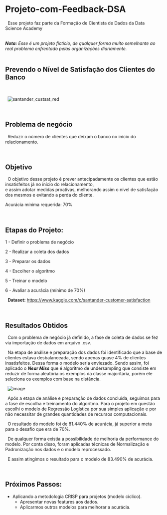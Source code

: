 # Projeto-com-Feedback-DSA

&nbsp;
Esse projeto faz parte da Formação de Cientista de Dados da Data Science Academy  
&nbsp;

***Nota:*** *Esse é um projeto fictício, de qualquer forma muito semelhante ao real problema enfrentado pelas organizações diariamente.*  
&nbsp;


## Prevendo o Nível de Satisfação dos Clientes do Banco  
&nbsp;





&nbsp;
![santander_custsat_red](https://user-images.githubusercontent.com/66925229/163041135-8e8661b1-c4e3-4d0f-80df-bd4c29ce96a4.png)
&nbsp;




&nbsp;
## Problema de negócio  
&nbsp;
Reduzir o número de clientes que deixam o banco no início do relacionamento.  

&nbsp;
## Objetivo
&nbsp;
O objetivo desse projeto é prever antecipadamente os clientes que estão insatisfeitos já no início do relacionamento,   
e assim adotar medidas proativas, melhorando assim o nível de satisfação dos mesmos e evitando a perda do cliente.   

Acurácia mínima requerida: 70%  

&nbsp;
## Etapas do Projeto:

1 - Definir o problema de negócio

2 - Realizar a coleta dos dados

3 - Preparar os dados

4 - Escolher o algoritmo

5 - Treinar o modelo

6 - Avaliar a acurácia (mínimo de 70%)


&nbsp;
**Dataset:** https://www.kaggle.com/c/santander-customer-satisfaction


&nbsp;
## Resultados Obtidos
&nbsp;
Com o problema de negócio já definido, a fase de coleta de dados se fez via importação de dados em arquivo .csv.
&nbsp;

&nbsp;
Na etapa de análise e preparação dos dados foi identificado que a base de clientes estava desbalanceada, sendo apenas quase 4% de clientes insatisfeitos.
Dessa forma o modelo seria enviezado. Sendo assim, foi aplicado o ***Near Miss*** que é algoritmo de undersampling que consiste em reduzir de forma aleatória os exemplos da classe majoritária, porém ele seleciona os exemplos com base na distância.
&nbsp;


&nbsp;
![image](https://user-images.githubusercontent.com/66925229/163063511-0e7c3b46-9b09-4a54-b62a-265448df491a.png)
&nbsp;



&nbsp;
Após a etapa de análise e preparação de dados concluída, seguimos para a fase de escolha e treinamento do algoritmo. Para o projeto em questão escolhi o modelo de Regressão Logística por sua simples aplicação e por não necessitar de grandes quantidades de recursos computacionais. 
&nbsp;

&nbsp;
O resultado do modelo foi de 81.440% de acurácia, já superior a meta para o desafio que era de 70%.
&nbsp;

&nbsp;
De qualquer forma existia a possibilidade de melhoria da performance do modelo. Por conta disso, foram aplicadas técnicas de Normalização e Padronização nos dados e o modelo reprocessado.
&nbsp;

&nbsp;
E assim atingimos o resultado para o modelo de 83.490% de acurácia.
&nbsp;

&nbsp;
## Próximos Passos:
- Aplicando a metodologia CRISP para projetos (modelo cíclico).
    - Apresentar novas features aos dados.
    - Aplicarmos outros modelos para melhorar a acurácia.    
&nbsp;




